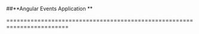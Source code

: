 ##**Angular Events Application **

========================================================================
